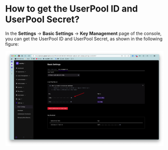 # How to get the UserPool ID and UserPool Secret?

<LastUpdated/>

In the **Settings** -> **Basic Settings** -> **Key Management** page of the console, you can get the UserPool ID and UserPool Secret, as shown in the following figure:

![drawing](./images/getuserpoolid.png)


